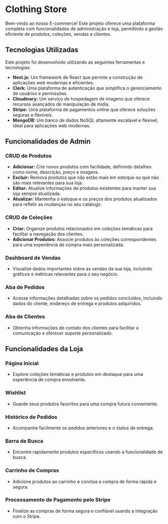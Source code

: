 # Clothing Store

Bem-vindo ao nosso E-commerce! Este projeto oferece uma plataforma completa com funcionalidades de administração e loja, permitindo a gestão eficiente de produtos, coleções, vendas e clientes. 

## Tecnologias Utilizadas

Este projeto foi desenvolvido utilizando as seguintes ferramentas e tecnologias:

- **Next.js:** Um framework de React que permite a construção de aplicações web modernas e eficientes.
- **Clerk:** Uma plataforma de autenticação que simplifica o gerenciamento de usuários e permissões.
- **Cloudinary:** Um serviço de hospedagem de imagens que oferece recursos avançados de manipulação de mídia.
- **Stripe:** Uma plataforma de pagamentos online que oferece soluções seguras e flexíveis.
- **MongoDB:** Um banco de dados NoSQL altamente escalável e flexível, ideal para aplicações web modernas.

## Funcionalidades de Admin

### CRUD de Produtos
- **Adicionar:** Crie novos produtos com facilidade, definindo detalhes como nome, descrição, preço e imagens.
- **Excluir:** Remova produtos que não estão mais em estoque ou que não são mais relevantes para sua loja.
- **Editar:** Atualize informações de produtos existentes para manter sua loja sempre atualizada.
- **Atualizar:** Mantenha o estoque e os preços dos produtos atualizados para refletir as mudanças no seu catálogo.

### CRUD de Coleções
- **Criar:** Organize produtos relacionados em coleções temáticas para facilitar a navegação dos clientes.
- **Adicionar Produtos:** Associe produtos às coleções correspondentes para uma experiência de compra mais personalizada.

### Dashboard de Vendas
- Visualize dados importantes sobre as vendas da sua loja, incluindo gráficos e métricas relevantes para o seu negócio.

### Aba de Pedidos
- Acesse informações detalhadas sobre os pedidos concluídos, incluindo dados do cliente, endereço de entrega e produtos adquiridos.

### Aba de Clientes
- Obtenha informações de contato dos clientes para facilitar a comunicação e oferecer suporte personalizado.

## Funcionalidades da Loja

### Página Inicial
- Explore coleções temáticas e produtos em destaque para uma experiência de compra envolvente.

### Wishlist
- Guarde seus produtos favoritos para uma compra futura conveniente.

### Histórico de Pedidos
- Acompanhe facilmente os pedidos anteriores e o status de entrega.

### Barra de Busca
- Encontre rapidamente produtos específicos usando a funcionalidade de busca.

### Carrinho de Compras
- Adicione produtos ao carrinho e conclua a compra de forma rápida e segura.

### Processamento de Pagamento pelo Stripe
- Finalize as compras de forma segura e confiável usando a integração com o Stripe.

